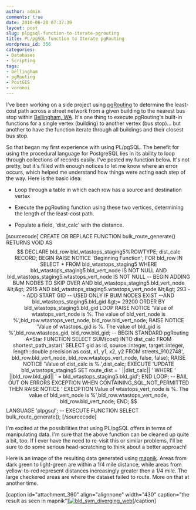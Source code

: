 ```yaml
---
author: admin
comments: true
date: 2010-06-28 07:37:39
layout: post
slug: plpgsql-function-to-iterate-pgrouting
title: PL/pgSQL function to Iterate pgRouting
wordpress_id: 356
categories:
- Databases
- Scripting
tags:
- bellingham
- pgRouting
- PostGIS
- voronoi
---
```


I've been working on a side project using [pgRouting](http://www.mkgeomatics.com/wordpress/?s=pgRouting&searchsubmit=Find) to determine the least-cost path across a street network from a given building to the nearest bus stop within [Bellingham, WA](http://en.wikipedia.org/wiki/Bellingham,_Washington). It's one thing to execute pgRouting's built-in functions for a single vertex (building) to another vertex (bus stop)... but another to have the function iterate through all buildings and their closest bus stop. <!-- more -->

So that began my first experience with using PL/pgSQL. The benefit for using the procedural language for PostgreSQL lies in its ability to loop through collections of records easily. I've posted my function below. It's not pretty, but it's filled with enough notices to let me know where an error occurs, which helped me understand how things were acting each step of the way. Here is the basic idea:



	
  * Loop through a table in which each row has a source and destination vertex

	
  * Execute the pgRouting function using these two vertices, determining the length of the least-cost path.

	
  * Populate a field, 'dist_calc' with the distance.


[sourcecode]
CREATE OR REPLACE FUNCTION bulk_route_generate() RETURNS VOID AS $$
DECLARE
 bld_row bld_wtastops_staging5%ROWTYPE;
 dist_calc RECORD;
BEGIN
 RAISE NOTICE 'Beginning Function';
 FOR bld_row IN SELECT * FROM bld_wtastops_staging5 WHERE bld_wtastops_staging5.bld_vert_node IS NOT NULL
 AND bld_wtastops_staging5.wtastops_vert_node IS NOT NULL
 -- BEGIN ADDING BUM NODES TO SKIP OVER
 AND bld_wtastops_staging5.bld_vert_node &lt;&gt; 2915
 AND bld_wtastops_staging5.wtastops_vert_node &lt;&gt; 293
 -- ADD START GID
 -- USED ONLY IF BUM NODES EXIST
 --AND bld_wtastops_staging5.bld_gid &gt;= 29200
 ORDER BY bld_wtastops_staging5.bld_gid LOOP
 RAISE NOTICE 'Value of wtastops_vert_node is %. The value of bld_vert_node is %',bld_row.wtastops_vert_node, bld_row.bld_vert_node;
 RAISE NOTICE 'Value of wtastops_gid is %. The value of bld_gid is %',bld_row.wtastops_gid, bld_row.bld_gid;
 -- BEGIN STANDARD pgRouting A*Star FUNCTION
 SELECT SUM(cost) INTO dist_calc FROM shortest_path_astar('
 SELECT gid as id,
 source::integer,
 target::integer,
 length::double precision as cost,
 x1, y1, x2, y2
 FROM streets_9102748',
 bld_row.bld_vert_node, bld_row.wtastops_vert_node, false, false);
 RAISE NOTICE 'Value of dist_calc is %.',dist_calc;
 EXECUTE 'UPDATE bld_wtastops_staging5
 SET route_dist = ' ||dist_calc|| '
 WHERE ' ||bld_row.bld_gid|| ' = bld_wtastops_staging5.bld_gid';
 END LOOP;
 -- BAIL OUT ON ERRORS
 EXCEPTION
 WHEN CONTAINING_SQL_NOT_PERMITTED THEN
 RAISE NOTICE ' EXECPTION Value of wtastops_vert_node is %. The value of bld_vert_node is %',bld_row.wtastops_vert_node, bld_row.bld_vert_node;
END;
$$ LANGUAGE 'plpgsql';
-- EXECUTE FUNCTION
SELECT bulk_route_generate();
[/sourcecode]

I'm excited at the possibilities that using PL/pgSQL offers in terms of manipulating data. I'm sure that the above function can be cleaned up quite a bit, too. If I ever have the need to re-visit this or similar problems, I'll be sure to do some serious head-scratching to think about a better approach!

Here is an image of the resulting data generated using [mapnik](http://mapnik.org/). Areas from dark green to light-green are within a 1/4 mile distance, while areas from yellow-to-red represent distances increasingly greater then a 1/4 mile. The large checkered areas are where the dataset failed to route. More on that at another time.

[caption id="attachment_360" align="alignnone" width="430" caption="the result as seen in mapnik"][![bld_sym_diverging_web](http://www.mkgeomatics.com/wordpress/wp-content/uploads/2010/06/bld_sym_diverging_web.png)](http://www.mkgeomatics.com/wordpress/wp-content/uploads/2010/06/bld_sym_diverging_web.png)[/caption]

